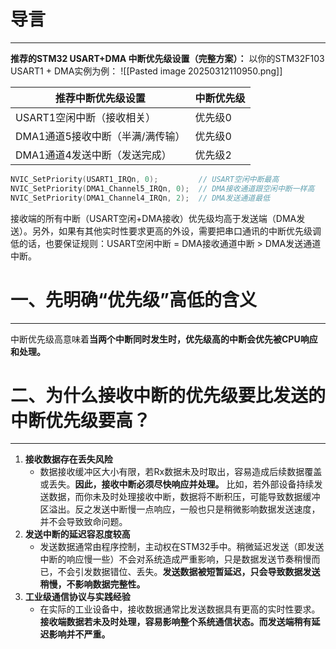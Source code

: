 # 导言
---
**推荐的STM32 USART+DMA 中断优先级设置（完整方案）：**
以你的STM32F103 USART1 + DMA实例为例：
![[Pasted image 20250312110950.png]]

| 推荐中断优先级设置           | 中断优先级 |
| ------------------- | ----- |
| USART1空闲中断（接收相关）    | 优先级0  |
| DMA1通道5接收中断（半满/满传输） | 优先级0  |
| DMA1通道4发送中断（发送完成）   | 优先级2  |
```c
NVIC_SetPriority(USART1_IRQn, 0);         // USART空闲中断最高
NVIC_SetPriority(DMA1_Channel5_IRQn, 0);  // DMA接收通道跟空闲中断一样高
NVIC_SetPriority(DMA1_Channel4_IRQn, 2);  // DMA发送通道最低
```
接收端的所有中断（USART空闲+DMA接收）优先级均高于发送端（DMA发送）。另外，如果有其他实时性要求更高的外设，需要把串口通讯的中断优先级调低的话，也要保证规则：USART空闲中断 = DMA接收通道中断 > DMA发送通道中断。

# 一、先明确“优先级”高低的含义
---
中断优先级高意味着**当两个中断同时发生时，优先级高的中断会优先被CPU响应和处理。**


# 二、为什么接收中断的优先级要比发送的中断优先级要高？
----
 1. **接收数据存在丢失风险**
	- 数据接收缓冲区大小有限，若Rx数据未及时取出，容易造成后续数据覆盖或丢失。**因此，接收中断必须尽快响应并处理。** 比如，若外部设备持续发送数据，而你未及时处理接收中断，数据将不断积压，可能导致数据缓冲区溢出。反之发送中断慢一点响应，一般也只是稍微影响数据发送速度，并不会导致致命问题。
2. **发送中断的延迟容忍度较高**
	- 发送数据通常由程序控制，主动权在STM32手中。稍微延迟发送（即发送中断的响应慢一些）不会对系统造成严重影响，只是数据发送节奏稍慢而已，不会引发数据错位、丢失。**发送数据被短暂延迟，只会导致数据发送稍慢，不影响数据完整性。**
3. **工业级通信协议与实践经验**
	- 在实际的工业设备中，接收数据通常比发送数据具有更高的实时性要求。**接收端数据若未及时处理，容易影响整个系统通信状态。而发送端稍有延迟影响并不严重。**





